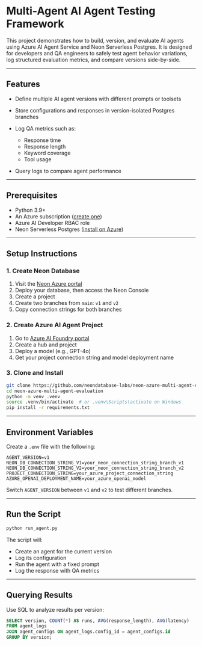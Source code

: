 # Multi-Agent AI Agent Testing Framework

This project demonstrates how to build, version, and evaluate AI agents using Azure AI Agent Service and Neon Serverless Postgres. It is designed for developers and QA engineers to safely test agent behavior variations, log structured evaluation metrics, and compare versions side-by-side.

---

## Features

* Define multiple AI agent versions with different prompts or toolsets
* Store configurations and responses in version-isolated Postgres branches
* Log QA metrics such as:

  * Response time
  * Response length
  * Keyword coverage
  * Tool usage
* Query logs to compare agent performance

---

## Prerequisites

* Python 3.9+
* An Azure subscription ([create one](https://azure.microsoft.com/free/cognitive-services))
* Azure AI Developer RBAC role
* Neon Serverless Postgres ([install on Azure](https://azuremarketplace.microsoft.com/en-us/marketplace/apps/neon1722366567200.neon_serverless_postgres_azure_prod))

---

## Setup Instructions

### 1. Create Neon Database

1. Visit the [Neon Azure portal](https://portal.azure.com/#view/Azure_Marketplace_Neon/NeonCreateResource.ReactView)
2. Deploy your database, then access the Neon Console
3. Create a project
4. Create two branches from `main`: `v1` and `v2`
5. Copy connection strings for both branches

### 2. Create Azure AI Agent Project

1. Go to [Azure AI Foundry portal](https://ai.azure.com)
2. Create a hub and project
3. Deploy a model (e.g., GPT-4o)
4. Get your project connection string and model deployment name

### 3. Clone and Install

```bash
git clone https://github.com/neondatabase-labs/neon-azure-multi-agent-evaluation.git
cd neon-azure-multi-agent-evaluation
python -m venv .venv
source .venv/bin/activate  # or .venv\Scripts\activate on Windows
pip install -r requirements.txt
```

---

## Environment Variables

Create a `.env` file with the following:

```dotenv
AGENT_VERSION=v1
NEON_DB_CONNECTION_STRING_V1=your_neon_connection_string_branch_v1
NEON_DB_CONNECTION_STRING_V2=your_neon_connection_string_branch_v2
PROJECT_CONNECTION_STRING=your_azure_project_connection_string
AZURE_OPENAI_DEPLOYMENT_NAME=your_azure_openai_model
```

Switch `AGENT_VERSION` between `v1` and `v2` to test different branches.

---

## Run the Script

```bash
python run_agent.py
```

The script will:

* Create an agent for the current version
* Log its configuration
* Run the agent with a fixed prompt
* Log the response with QA metrics

---

## Querying Results

Use SQL to analyze results per version:

```sql
SELECT version, COUNT(*) AS runs, AVG(response_length), AVG(latency)
FROM agent_logs
JOIN agent_configs ON agent_logs.config_id = agent_configs.id
GROUP BY version;
```